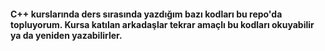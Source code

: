 #### C++ kurslarında ders sırasında yazdığım bazı kodları bu repo'da topluyorum. Kursa katılan arkadaşlar tekrar amaçlı bu kodları okuyabilir ya da yeniden yazabilirler.


